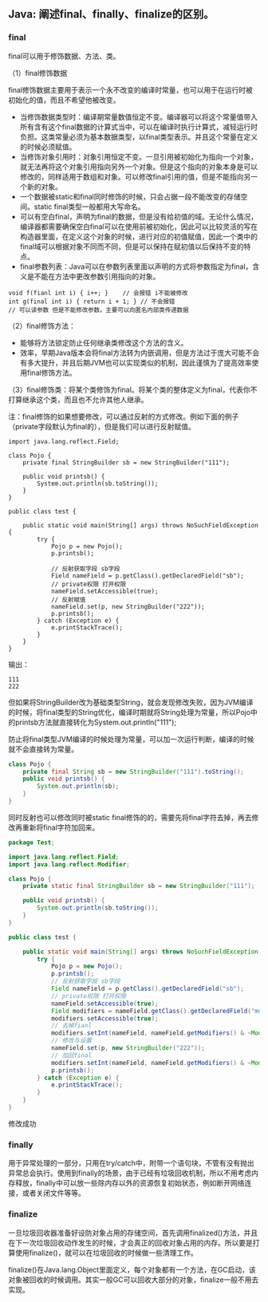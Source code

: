 ## Java: 阐述final、finally、finalize的区别。

### final

final可以用于修饰数据、方法、类。

（1）final修饰数据

final修饰数据主要用于表示一个永不改变的编译时常量，也可以用于在运行时被初始化的值，而且不希望他被改变。

- 当修饰数据类型时：编译期常量数值恒定不变。编译器可以将这个常量值带入所有含有这个final数据的计算式当中，可以在编译时执行计算式，减轻运行时负担。这类常量必须为基本数据类型，以final类型表示。并且这个常量在定义的时候必须赋值。
- 当修饰对象引用时：对象引用恒定不变。一旦引用被初始化为指向一个对象，就无法再将这个对象引用指向另外一个对象。但是这个指向的对象本身是可以修改的，同样适用于数组和对象。可以修改final引用的值，但是不能指向另一个新的对象。
- 一个数据被static和final同时修饰的时候，只会占据一段不能改变的存储空间。static final类型一般都用大写命名。
- 可以有空白final，声明为final的数据，但是没有给初值的域。无论什么情况，编译器都需要确保空白final可以在使用前被初始化，因此可以比较灵活的写在构造器里面，在定义这个对象的时候，进行对应的初值赋值，因此一个类中的final域可以根据对象不同而不同，但是可以保持在赋初值以后保持不变的特点。
- final参数列表：Java可以在参数列表里面以声明的方式将参数指定为final，含义是不能在方法中更改参数引用指向的对象。

```
void f(fianl int i) { i++; }	// 会报错 i不能被修改
int g(final int i) { return i + 1; } // 不会报错 
// 可以读参数 但是不能修改参数。主要可以向匿名内部类传递数据
```

（2）final修饰方法：

- 能够将方法锁定防止任何继承类修改这个方法的含义。
- 效率，早期Java版本会将final方法转为内嵌调用，但是方法过于庞大可能不会有多大提升，并且后期JVM也可以实现类似的机制，因此谨慎为了提高效率使用final修饰方法。

（3）final修饰类：将某个类修饰为final。将某个类的整体定义为final，代表你不打算继承这个类，而且也不允许其他人继承。



注：final修饰的如果想要修改，可以通过反射的方式修改。例如下面的例子（private字段默认为final的），但是我们可以进行反射赋值。

```
import java.lang.reflect.Field;

class Pojo {
    private final StringBuilder sb = new StringBuilder("111");

    public void printsb() {
        System.out.println(sb.toString());
    }
}

public class test {

    public static void main(String[] args) throws NoSuchFieldException {
        try {
            Pojo p = new Pojo();
            p.printsb();

            // 反射获取字段 sb字段
            Field nameField = p.getClass().getDeclaredField("sb");
            // private权限 打开权限
            nameField.setAccessible(true);
            // 反射赋值
            nameField.set(p, new StringBuilder("222"));
            p.printsb();
        } catch (Exception e) {
            e.printStackTrace();
        }
    }
}
```

输出：

```
111
222
```

但如果将StringBuilder改为基础类型String，就会发现修改失败，因为JVM编译的时候，将final类型的String优化，编译时期就将String处理为常量，所以Pojo中的printsb方法就直接转化为System.out.println("111");

防止将final类型JVM编译的时候处理为常量，可以加一次运行判断，编译的时候就不会直接转为常量。

```java
class Pojo {
    private final String sb = new StringBuilder("111").toString();
    public void printsb() {
        System.out.println(sb);
    }
}
```

同时反射也可以修改同时被static final修饰的的，需要先将final字符去掉，再去修改再重新将final字符加回来。

```java
package Test;

import java.lang.reflect.Field;
import java.lang.reflect.Modifier;

class Pojo {
    private static final StringBuilder sb = new StringBuilder("111");

    public void printsb() {
        System.out.println(sb.toString());
    }
}

public class test {

    public static void main(String[] args) throws NoSuchFieldException {
        try {
            Pojo p = new Pojo();
            p.printsb();
            // 反射获取字段 sb字段
            Field nameField = p.getClass().getDeclaredField("sb");
            // private权限 打开权限
            nameField.setAccessible(true);
            Field modifiers = nameField.getClass().getDeclaredField("modifiers");
            modifiers.setAccessible(true);
            // 去掉fianl
            modifiers.setInt(nameField, nameField.getModifiers() & ~Modifier.FINAL);
            // 修改与设置
            nameField.set(p, new StringBuilder("222"));
            // 加回final
            modifiers.setInt(nameField, nameField.getModifiers() & ~Modifier.FINAL);
            p.printsb();
        } catch (Exception e) {
            e.printStackTrace();
        }
    }
}

```

修改成功





### finally

用于异常处理的一部分，只用在try/catch中，附带一个语句块，不管有没有抛出异常总会执行。使用到finally的场景，由于已经有垃圾回收机制，所以不用考虑内存释放，finally中可以放一些除内存以外的资源恢复初始状态，例如断开网络连接，或者关闭文件等等。



### finalize

一旦垃圾回收器准备好设防对象占用的存储空间，首先调用finalized()方法，并且在下一次垃圾回收动作发生的时候，才会真正的回收对象占用的内存。所以要是打算使用finalize()，就可以在垃圾回收的时候做一些清理工作。

finalize()在Java.lang.Object里面定义，每个对象都有一个方法，在GC启动，该对象被回收的时候调用。其实一般GC可以回收大部分的对象，finalize一般不用去实现。







